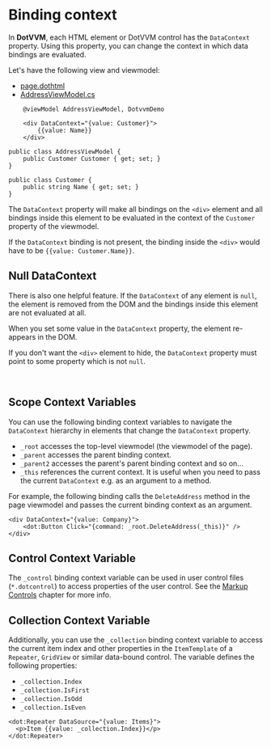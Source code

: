 # Binding context

In **DotVVM**, each HTML element or DotVVM control has the `DataContext` property. Using this property, you can change the context in which data bindings are evaluated.

Let's have the following view and viewmodel:

<div>
<ul class="nav nav-tabs" role="tablist">
    <li role="presentation" class="active">
        <a href="#view" role="tab" data-toggle="tab">page.dothtml</a>
    </li>        
    <li role="presentation">
        <a href="#viewmodel" role="tab" data-toggle="tab">AddressViewModel.cs</a>
    </li>
</ul>
<div class="tab-content">
<div role="tabpanel" class="tab-pane active" id="view">

```DOTHTML
	@viewModel AddressViewModel, DotvvmDemo

	<div DataContext="{value: Customer}">
		{{value: Name}}
	</div>
```

</div>
<div role="tabpanel" class="tab-pane" id="viewmodel">

```CSHARP
public class AddressViewModel {
	public Customer Customer { get; set; }
}

public class Customer {
	public string Name { get; set; }
}
```

</div>
</div>
</div>

The `DataContext` property will make all bindings on the `<div>` element and all bindings inside this element to be evaluated in the context of the
`Customer` property of the viewmodel.

If the `DataContext` binding is not present, the binding inside the `<div>` would have to be `{{value: Customer.Name}}`.

## Null DataContext

There is also one helpful feature. If the `DataContext` of any element is `null`, the element is removed from the DOM and the bindings inside this element
are not evaluated at all.

When you set some value in the `DataContext` property, the element re-appears in the DOM.

If you don't want the `<div>` element to hide, the `DataContext` property must point to some property which is not `null`.

<br>

## Scope Context Variables

You can use the following binding context variables to navigate the `DataContext` hierarchy in elements that change the `DataContext` property.

* `_root` accesses the top-level viewmodel (the viewmodel of the page).
* `_parent` accesses the parent binding context.
* `_parent2` accesses the parent's parent binding context and so on...
* `_this` references the current context. It is useful when you need to pass the current `DataContext` e.g. as an argument to a method.

For example, the following binding calls the `DeleteAddress` method in the page viewmodel and passes the current binding context as an argument.

```DOTHTML
<div DataContext="{value: Company}">
	<dot:Button Click="{command: _root.DeleteAddress(_this)}" />
</div>
```

## Control Context Variable

The `_control` binding context variable can be used in user control files (`*.dotcontrol`) to access properties of the user control. See the [Markup Controls](/docs/tutorials/control-development-markup-controls) chapter for more info.

## Collection Context Variable

Additionally, you can use the `_collection` binding context variable to access the current item index and other properties in the `ItemTemplate` of a `Repeater`, `GridView` or similar data-bound control. The variable defines the following properties:

* `_collection.Index`
* `_collection.IsFirst`
* `_collection.IsOdd`
* `_collection.IsEven`

```DOTHTML
<dot:Repeater DataSource="{value: Items}">
  <p>Item {{value: _collection.Index}}</p>
</dot:Repeater>
```